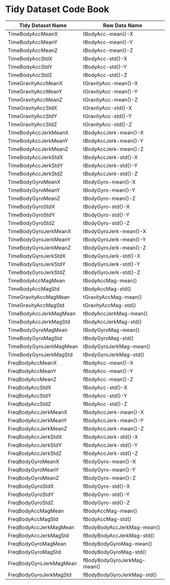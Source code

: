 # Tidy Dataset Code Book




Tidy Dataset Name|Raw Data Name
---|---
TimeBodyAccMeanX|tBodyAcc-mean()-X
TimeBodyAccMeanY|tBodyAcc-mean()-Y
TimeBodyAccMeanZ|tBodyAcc-mean()-Z
TimeBodyAccStdX|tBodyAcc-std()-X
TimeBodyAccStdY|tBodyAcc-std()-Y
TimeBodyAccStdZ|tBodyAcc-std()-Z
TimeGravityAccMeanX|tGravityAcc-mean()-X
TimeGravityAccMeanY|tGravityAcc-mean()-Y
TimeGravityAccMeanZ|tGravityAcc-mean()-Z
TimeGravityAccStdX|tGravityAcc-std()-X
TimeGravityAccStdY|tGravityAcc-std()-Y
TimeGravityAccStdZ|tGravityAcc-std()-Z
TimeBodyAccJerkMeanX|tBodyAccJerk-mean()-X
TimeBodyAccJerkMeanY|tBodyAccJerk-mean()-Y
TimeBodyAccJerkMeanZ|tBodyAccJerk-mean()-Z
TimeBodyAccJerkStdX|tBodyAccJerk-std()-X
TimeBodyAccJerkStdY|tBodyAccJerk-std()-Y
TimeBodyAccJerkStdZ|tBodyAccJerk-std()-Z
TimeBodyGyroMeanX|tBodyGyro-mean()-X
TimeBodyGyroMeanY|tBodyGyro-mean()-Y
TimeBodyGyroMeanZ|tBodyGyro-mean()-Z
TimeBodyGyroStdX|tBodyGyro-std()-X
TimeBodyGyroStdY|tBodyGyro-std()-Y
TimeBodyGyroStdZ|tBodyGyro-std()-Z
TimeBodyGyroJerkMeanX|tBodyGyroJerk-mean()-X
TimeBodyGyroJerkMeanY|tBodyGyroJerk-mean()-Y
TimeBodyGyroJerkMeanZ|tBodyGyroJerk-mean()-Z
TimeBodyGyroJerkStdX|tBodyGyroJerk-std()-X
TimeBodyGyroJerkStdY|tBodyGyroJerk-std()-Y
TimeBodyGyroJerkStdZ|tBodyGyroJerk-std()-Z
TimeBodyAccMagMean|tBodyAccMag-mean()
TimeBodyAccMagStd|tBodyAccMag-std()
TimeGravityAccMagMean|tGravityAccMag-mean()
TimeGravityAccMagStd|tGravityAccMag-std()
TimeBodyAccJerkMagMean|tBodyAccJerkMag-mean()
TimeBodyAccJerkMagStd|tBodyAccJerkMag-std()
TimeBodyGyroMagMean|tBodyGyroMag-mean()
TimeBodyGyroMagStd|tBodyGyroMag-std()
TimeBodyGyroJerkMagMean|tBodyGyroJerkMag-mean()
TimeBodyGyroJerkMagStd|tBodyGyroJerkMag-std()
FreqBodyAccMeanX|fBodyAcc-mean()-X
FreqBodyAccMeanY|fBodyAcc-mean()-Y
FreqBodyAccMeanZ|fBodyAcc-mean()-Z
FreqBodyAccStdX|fBodyAcc-std()-X
FreqBodyAccStdY|fBodyAcc-std()-Y
FreqBodyAccStdZ|fBodyAcc-std()-Z
FreqBodyAccJerkMeanX|fBodyAccJerk-mean()-X
FreqBodyAccJerkMeanY|fBodyAccJerk-mean()-Y
FreqBodyAccJerkMeanZ|fBodyAccJerk-mean()-Z
FreqBodyAccJerkStdX|fBodyAccJerk-std()-X
FreqBodyAccJerkStdY|fBodyAccJerk-std()-Y
FreqBodyAccJerkStdZ|fBodyAccJerk-std()-Z
FreqBodyGyroMeanX|fBodyGyro-mean()-X
FreqBodyGyroMeanY|fBodyGyro-mean()-Y
FreqBodyGyroMeanZ|fBodyGyro-mean()-Z
FreqBodyGyroStdX|fBodyGyro-std()-X
FreqBodyGyroStdY|fBodyGyro-std()-Y
FreqBodyGyroStdZ|fBodyGyro-std()-Z
FreqBodyAccMagMean|fBodyAccMag-mean()
FreqBodyAccMagStd|fBodyAccMag-std()
FreqBodyAccJerkMagMean|fBodyBodyAccJerkMag-mean()
FreqBodyAccJerkMagStd|fBodyBodyAccJerkMag-std()
FreqBodyGyroMagMean|fBodyBodyGyroMag-mean()
FreqBodyGyroMagStd|fBodyBodyGyroMag-std()
FreqBodyGyroJerkMagMean|fBodyBodyGyroJerkMag-mean()
FreqBodyGyroJerkMagStd|fBodyBodyGyroJerkMag-std()
